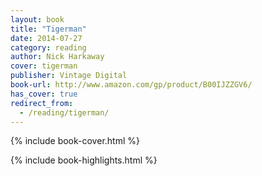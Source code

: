 ```yaml
---
layout: book
title: "Tigerman"
date: 2014-07-27
category: reading
author: Nick Harkaway
cover: tigerman
publisher: Vintage Digital
book-url: http://www.amazon.com/gp/product/B00IJZZGV6/
has_cover: true
redirect_from:
  - /reading/tigerman/
---
```

{% include book-cover.html %}

{% include book-highlights.html %}

